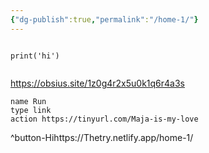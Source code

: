 ```yaml
---
{"dg-publish":true,"permalink":"/home-1/"}
---
```


```

print('hi')


```
https://obsius.site/1z0g4r2x5u0k1q6r4a3s
```button
name Run
type link
action https://tinyurl.com/Maja-is-my-love
```
^button-Hihttps://Thetry.netlify.app/home-1/